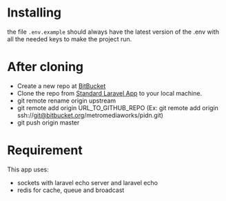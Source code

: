 # Installing
the file `.env.example` should always have the latest version of the .env with all the needed keys to make the project run.

# After cloning

* Create a new repo at [BitBucket](https://bitbucket.org/repo/create)
* Clone the repo from [Standard Laravel App](https://bitbucket.org/dani_castro/standard_laravel_app) to your local machine.
* git remote rename origin upstream
* git remote add origin URL_TO_GITHUB_REPO (Ex: git remote add origin ssh://git@bitbucket.org/metromediaworks/pidn.git)
* git push origin master

# Requirement

This app uses:

* sockets with laravel echo server and laravel echo
* redis for cache, queue and broadcast